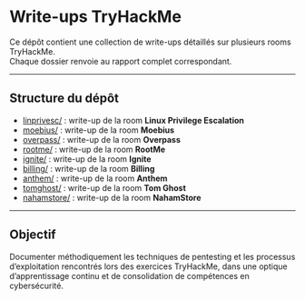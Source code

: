 # Write-ups TryHackMe

Ce dépôt contient une collection de write-ups détaillés sur plusieurs rooms TryHackMe.  
Chaque dossier renvoie au rapport complet correspondant.

---

## Structure du dépôt

- [linprivesc/](https://tryhackme.com/room/linprivesc) : write-up de la room **Linux Privilege Escalation**  
- [moebius/](https://tryhackme.com/room/moebius) : write-up de la room **Moebius**  
- [overpass/](https://tryhackme.com/room/overpass) : write-up de la room **Overpass**  
- [rootme/](https://tryhackme.com/room/rrootme) : write-up de la room **RootMe**  
- [ignite/](https://tryhackme.com/room/ignite) : write-up de la room **Ignite**  
- [billing/](https://tryhackme.com/room/billing) : write-up de la room **Billing**  
- [anthem/](https://tryhackme.com/room/anthem) : write-up de la room **Anthem**  
- [tomghost/](https://tryhackme.com/room/tomghost) : write-up de la room **Tom Ghost**  
- [nahamstore/](https://tryhackme.com/room/nahamstore) : write-up de la room **NahamStore**  
---

## Objectif

Documenter méthodiquement les techniques de pentesting et les processus d’exploitation rencontrés lors des exercices TryHackMe, dans une optique d’apprentissage continu et de consolidation de compétences en cybersécurité.
